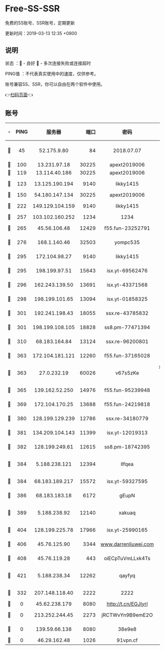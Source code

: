 # Free-SS-SSR

免费的SS账号、SSR账号，定期更新

更新时间：2019-03-13 12:35 +0800

## 说明

状态     ：🙂 - 良好 🙁 - 多次连接失败或连接超时

PING值   ：不代表真实使用中的速度，仅供参考。

账号兼容SS、SSR，你可以自由在两个软件中使用。

👉[扫码页面](https://liesauer.github.io/Free-SS-SSR/)👈

## 账号

|-|PING|服务器|端口|密码|加密方式|区域|
|:----:|:----:|:-----:|-----:|:----:|:----:|:----:|
|🙂|45|52.175.9.80|84|2018.07.07|chacha20-ietf-poly1305|HK|
|🙂|100|13.231.97.18|30225|apext2019006|chacha20|JP|
|🙂|119|13.114.40.186|30225|apext2019006|chacha20|JP|
|🙂|123|13.125.190.194|9140|likky1415|aes-256-cfb|KR|
|🙂|150|54.180.147.134|30225|apext2019006|chacha20|KR|
|🙂|222|149.129.104.159|9140|likky1415|aes-256-cfb|HK|
|🙂|257|103.102.160.252|1234|1234|rc4-md5|JP|
|🙂|265|45.56.106.48|12429|f55.fun-23252791|aes-256-cfb|US|
|🙂|276|168.1.140.46|32503|yompc535|aes-256-cfb|AU|
|🙂|295|172.104.98.27|9140|likky1415|aes-256-cfb|JP|
|🙂|295|198.199.97.51|15643|isx.yt-69562476|aes-256-cfb|US|
|🙂|296|162.243.139.50|13691|isx.yt-43371568|aes-256-cfb|US|
|🙂|298|198.199.101.65|13094|isx.yt-01858325|aes-256-cfb|US|
|🙂|301|192.241.198.43|18055|ssx.re-43785832|aes-256-cfb|US|
|🙂|301|198.199.108.105|18828|ss8.pm-77471394|aes-256-cfb|US|
|🙂|310|68.183.164.84|13124|ssx.re-96200801|aes-256-cfb|US|
|🙂|363|172.104.181.121|12260|f55.fun-37165028|aes-256-cfb|SG|
|🙂|363|27.0.232.19|60026|v67s5zKe|xchacha20-ietf-poly1305|HK|
|🙂|365|139.162.52.250|14976|f55.fun-95239948|aes-256-cfb|SG|
|🙂|369|172.104.170.25|13688|f55.fun-24219818|aes-256-cfb|SG|
|🙂|380|128.199.129.239|12786|ssx.re-34180779|aes-256-cfb|SG|
|🙂|381|134.209.104.143|11399|isx.yt-12019313|aes-256-cfb|SG|
|🙂|382|128.199.249.61|12615|ss8.pm-18742395|aes-256-cfb|SG|
|🙂|384|5.188.238.121|12394|llfqea|chacha20-ietf-poly1305|BR|
|🙂|384|68.183.189.217|15572|isx.yt-59327595|aes-256-cfb|SG|
|🙂|386|68.183.183.18|6172|gEupN|aes-256-cfb|SG|
|🙂|389|5.188.238.92|12140|xakuaq|chacha20-ietf-poly1305|BR|
|🙂|404|128.199.225.78|17966|isx.yt-25990165|aes-256-cfb|SG|
|🙂|406|45.76.125.90|3344|www.darrenliuwei.com|aes-256-cfb|AU|
|🙂|408|45.76.119.28|443|oiECpTuVmLLxk4Ts|aes-256-cfb|AU|
|🙂|421|5.188.238.34|12262|qayfyq|chacha20-ietf-poly1305|BR|
|🙂|332|207.148.118.40|2222|2222|aes-256-cfb|SG|
|🙁|0|45.62.238.179|8080|http://t.cn/EGJIyrl|rc4-md5|CA|
|🙁|0|213.252.244.45|2273|jRCTWvYn9B9emE2O|aes-256-cfb|LT|
|🙁|0|139.59.66.138|8080|38e9e8|aes-256-cfb|IN|
|🙁|0|46.29.162.48|1026|91vpn.cf|rc4-md5|RU|
